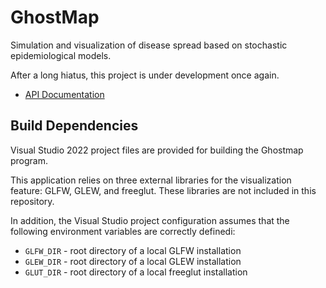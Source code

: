 # GhostMap

Simulation and visualization of disease spread based on stochastic epidemiological models.

After a long hiatus, this project is under development once again.

- [API Documentation](./api/)

## Build Dependencies

Visual Studio 2022 project files are provided for building the Ghostmap program.

This application relies on three external libraries for the visualization feature: GLFW, GLEW, and freeglut. These libraries are not included in this repository.

In addition, the Visual Studio project configuration assumes that the following environment variables are correctly definedi:

- `GLFW_DIR` - root directory of a local GLFW installation
- `GLEW_DIR` - root directory of a local GLEW installation
- `GLUT_DIR` - root directory of a local freeglut installation

